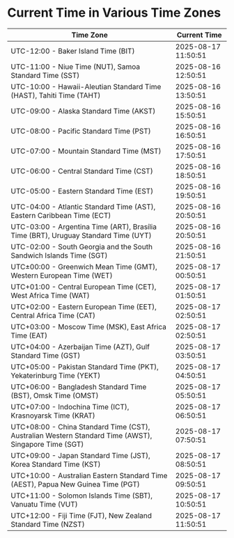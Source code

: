 # Current Time in Various Time Zones

| Time Zone | Current Time |
|-----------|--------------|
| UTC-12:00 - Baker Island Time (BIT) | 2025-08-17 11:50:51 |
| UTC-11:00 - Niue Time (NUT), Samoa Standard Time (SST) | 2025-08-16 12:50:51 |
| UTC-10:00 - Hawaii-Aleutian Standard Time (HAST), Tahiti Time (TAHT) | 2025-08-16 13:50:51 |
| UTC-09:00 - Alaska Standard Time (AKST) | 2025-08-16 15:50:51 |
| UTC-08:00 - Pacific Standard Time (PST) | 2025-08-16 16:50:51 |
| UTC-07:00 - Mountain Standard Time (MST) | 2025-08-16 17:50:51 |
| UTC-06:00 - Central Standard Time (CST) | 2025-08-16 18:50:51 |
| UTC-05:00 - Eastern Standard Time (EST) | 2025-08-16 19:50:51 |
| UTC-04:00 - Atlantic Standard Time (AST), Eastern Caribbean Time (ECT) | 2025-08-16 20:50:51 |
| UTC-03:00 - Argentina Time (ART), Brasília Time (BRT), Uruguay Standard Time (UYT) | 2025-08-16 20:50:51 |
| UTC-02:00 - South Georgia and the South Sandwich Islands Time (SGT) | 2025-08-16 21:50:51 |
| UTC±00:00 - Greenwich Mean Time (GMT), Western European Time (WET) | 2025-08-17 00:50:51 |
| UTC+01:00 - Central European Time (CET), West Africa Time (WAT) | 2025-08-17 01:50:51 |
| UTC+02:00 - Eastern European Time (EET), Central Africa Time (CAT) | 2025-08-17 02:50:51 |
| UTC+03:00 - Moscow Time (MSK), East Africa Time (EAT) | 2025-08-17 02:50:51 |
| UTC+04:00 - Azerbaijan Time (AZT), Gulf Standard Time (GST) | 2025-08-17 03:50:51 |
| UTC+05:00 - Pakistan Standard Time (PKT), Yekaterinburg Time (YEKT) | 2025-08-17 04:50:51 |
| UTC+06:00 - Bangladesh Standard Time (BST), Omsk Time (OMST) | 2025-08-17 05:50:51 |
| UTC+07:00 - Indochina Time (ICT), Krasnoyarsk Time (KRAT) | 2025-08-17 06:50:51 |
| UTC+08:00 - China Standard Time (CST), Australian Western Standard Time (AWST), Singapore Time (SGT) | 2025-08-17 07:50:51 |
| UTC+09:00 - Japan Standard Time (JST), Korea Standard Time (KST) | 2025-08-17 08:50:51 |
| UTC+10:00 - Australian Eastern Standard Time (AEST), Papua New Guinea Time (PGT) | 2025-08-17 09:50:51 |
| UTC+11:00 - Solomon Islands Time (SBT), Vanuatu Time (VUT) | 2025-08-17 10:50:51 |
| UTC+12:00 - Fiji Time (FJT), New Zealand Standard Time (NZST) | 2025-08-17 11:50:51 |
